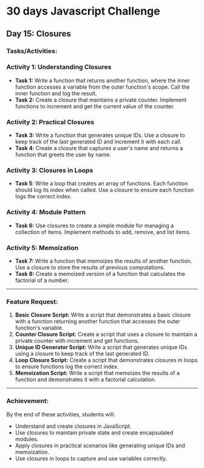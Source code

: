 # 30 days Javascript Challenge

## Day 15: Closures

### Tasks/Activities:

### Activity 1: Understanding Closures

- **Task 1:** Write a function that returns another function, where the inner function accesses a variable from the outer function's scope. Call the inner function and log the result.
- **Task 2:** Create a closure that maintains a private counter. Implement functions to increment and get the current value of the counter.

### Activity 2: Practical Closures

- **Task 3:** Write a function that generates unique IDs. Use a closure to keep track of the last generated ID and increment it with each call.
- **Task 4**: Create a closure that captures a user's name and returns a function that greets the user by name.

### Activity 3: Closures in Loops

- **Task 5**: Write a loop that creates an array of functions. Each function should log its index when called. Use a closure to ensure each function logs the correct index.

### Activity 4: Module Pattern

- **Task 6:** Use closures to create a simple module for managing a collection of items. Implement methods to add, remove, and list items.

### Activity 5: Memoization

- **Task 7:** Write a function that memoizes the results of another function. Use a closure to store the results of previous computations.
- **Task 8:** Create a memoized version of a function that calculates the factorial of a number.

---

### Feature Request:

1. **Basic Closure Script:** Write a script that demonstrates a basic closure with a function returning another function that accesses the outer function's variable.
2. **Counter Closure Script:** Create a script that uses a closure to maintain a private counter with increment and get functions.
3. **Unique ID Generator Script:** Write a script that generates unique IDs using a closure to keep track of the last generated ID.
4. **Loop Closure Script:** Create a script that demonstrates closures in loops to ensure functions log the correct index.
5. **Memoization Script:** Write a script that memoizes the results of a function and demonstrates it with a factorial calculation.

---

### Achievement:

By the end of these activities, students will:

- Understand and create closures in JavaScript.
- Use closures to maintain private state and create encapsulated modules.
- Apply closures in practical scenarios like generating unique IDs and memoization.
- Use closures in loops to capture and use variables correctly.